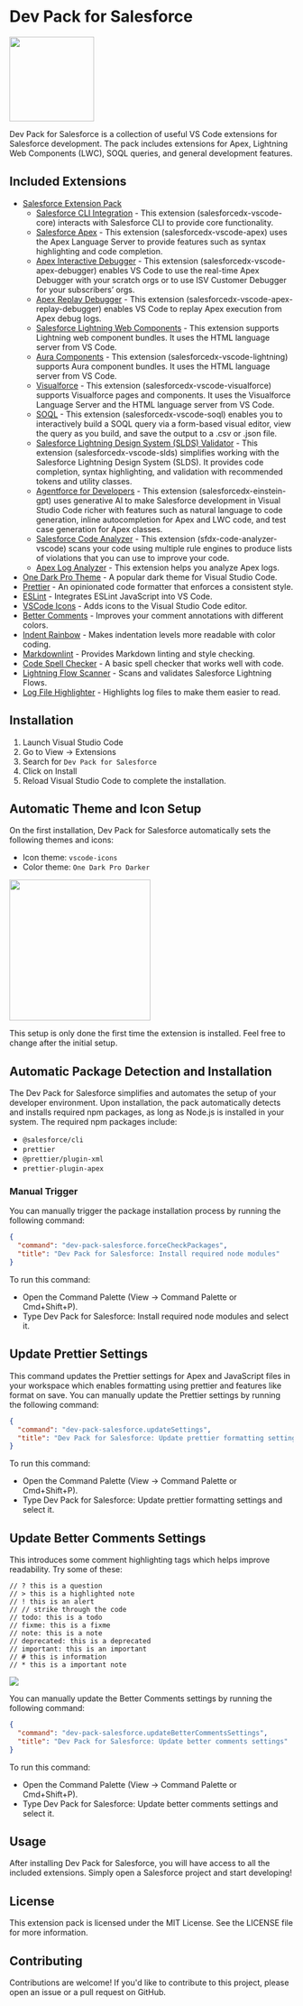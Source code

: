 # Dev Pack for Salesforce

<img src="./assets/dev-tools-icon.jpg" height="150px"/>

Dev Pack for Salesforce is a collection of useful VS Code extensions for Salesforce development. The pack includes extensions for Apex, Lightning Web Components (LWC), SOQL queries, and general development features.

## Included Extensions

- [Salesforce Extension Pack](https://marketplace.visualstudio.com/items?itemName=salesforce.salesforcedx-vscode-expanded)
  - [Salesforce CLI Integration](https://marketplace.visualstudio.com/items?itemName=salesforce.salesforcedx-vscode-core) - This extension (salesforcedx-vscode-core) interacts with Salesforce CLI to provide core functionality.
  - [Salesforce Apex](https://marketplace.visualstudio.com/items?itemName=salesforce.salesforcedx-vscode-apex) - This extension (salesforcedx-vscode-apex) uses the Apex Language Server to provide features such as syntax highlighting and code completion.
  - [Apex Interactive Debugger](https://marketplace.visualstudio.com/items?itemName=salesforce.salesforcedx-vscode-apex-debugger) - This extension (salesforcedx-vscode-apex-debugger) enables VS Code to use the real-time Apex Debugger with your scratch orgs or to use ISV Customer Debugger for your subscribers’ orgs.
  - [Apex Replay Debugger](https://marketplace.visualstudio.com/items?itemName=salesforce.salesforcedx-vscode-apex-replay-debugger) - This extension (salesforcedx-vscode-apex-replay-debugger) enables VS Code to replay Apex execution from Apex debug logs.
  - [Salesforce Lightning Web Components](https://marketplace.visualstudio.com/items?itemName=salesforce.salesforcedx-vscode-lwc) - This extension supports Lightning web component bundles. It uses the HTML language server from VS Code.
  - [Aura Components](https://marketplace.visualstudio.com/items?itemName=salesforce.salesforcedx-vscode-lightning) - This extension (salesforcedx-vscode-lightning) supports Aura component bundles. It uses the HTML language server from VS Code.
  - [Visualforce](https://marketplace.visualstudio.com/items?itemName=salesforce.salesforcedx-vscode-visualforce) - This extension (salesforcedx-vscode-visualforce) supports Visualforce pages and components. It uses the Visualforce Language Server and the HTML language server from VS Code.
  - [SOQL](https://marketplace.visualstudio.com/items?itemName=salesforce.salesforcedx-vscode-soql) - This extension (salesforcedx-vscode-soql) enables you to interactively build a SOQL query via a form-based visual editor, view the query as you build, and save the output to a .csv or .json file.
  - [Salesforce Lightning Design System (SLDS) Validator](https://marketplace.visualstudio.com/items?itemName=salesforce.salesforcedx-vscode-slds) - This extension (salesforcedx-vscode-slds) simplifies working with the Salesforce Lightning Design System (SLDS). It provides code completion, syntax highlighting, and validation with recommended tokens and utility classes.
  - [Agentforce for Developers](https://marketplace.visualstudio.com/items?itemName=salesforce.salesforcedx-einstein-gpt) - This extension (salesforcedx-einstein-gpt) uses generative AI to make Salesforce development in Visual Studio Code richer with features such as natural language to code generation, inline autocompletion for Apex and LWC code, and test case generation for Apex classes.
  - [Salesforce Code Analyzer](https://marketplace.visualstudio.com/items?itemName=salesforce.sfdx-code-analyzer-vscode) - This extension (sfdx-code-analyzer-vscode) scans your code using multiple rule engines to produce lists of violations that you can use to improve your code.
  - [Apex Log Analyzer](https://marketplace.visualstudio.com/items?itemName=financialforce.lana) - This extension helps you analyze Apex logs.
- [One Dark Pro Theme](https://marketplace.visualstudio.com/items?itemName=zhuangtongfa.Material-theme) - A popular dark theme for Visual Studio Code.
- [Prettier](https://marketplace.visualstudio.com/items?itemName=esbenp.prettier-vscode) - An opinionated code formatter that enforces a consistent style.
- [ESLint](https://marketplace.visualstudio.com/items?itemName=dbaeumer.vscode-eslint) - Integrates ESLint JavaScript into VS Code.
- [VSCode Icons](https://marketplace.visualstudio.com/items?itemName=vscode-icons-team.vscode-icons) - Adds icons to the Visual Studio Code editor.
- [Better Comments](https://marketplace.visualstudio.com/items?itemName=aaron-bond.better-comments) - Improves your comment annotations with different colors.
- [Indent Rainbow](https://marketplace.visualstudio.com/items?itemName=oderwat.indent-rainbow) - Makes indentation levels more readable with color coding.
- [Markdownlint](https://marketplace.visualstudio.com/items?itemName=DavidAnson.vscode-markdownlint) - Provides Markdown linting and style checking.
- [Code Spell Checker](https://marketplace.visualstudio.com/items?itemName=streetsidesoftware.code-spell-checker) - A basic spell checker that works well with code.
- [Lightning Flow Scanner](https://marketplace.visualstudio.com/items?itemName=ForceConfigControl.lightningflowscanner) - Scans and validates Salesforce Lightning Flows.
- [Log File Highlighter](https://marketplace.visualstudio.com/items?itemName=emilast.LogFileHighlighter) - Highlights log files to make them easier to read.

## Installation

1. Launch Visual Studio Code
2. Go to View → Extensions
3. Search for `Dev Pack for Salesforce`
4. Click on Install
5. Reload Visual Studio Code to complete the installation.

## Automatic Theme and Icon Setup

On the first installation, Dev Pack for Salesforce automatically sets the following themes and icons:

- Icon theme: `vscode-icons`
- Color theme: `One Dark Pro Darker`

<img src="./assets/vscode-icons.png" height="250px"/>

This setup is only done the first time the extension is installed. Feel free to change after the initial setup.

## Automatic Package Detection and Installation

The Dev Pack for Salesforce simplifies and automates the setup of your developer environment. Upon installation, the pack automatically detects and installs required npm packages, as long as Node.js is installed in your system. The required npm packages include:


- `@salesforce/cli`
- `prettier`
- `@prettier/plugin-xml`
- `prettier-plugin-apex`

### Manual Trigger

You can manually trigger the package installation process by running the following command:

```json
{
  "command": "dev-pack-salesforce.forceCheckPackages",
  "title": "Dev Pack for Salesforce: Install required node modules"
}
```

To run this command:

- Open the Command Palette (View → Command Palette or Cmd+Shift+P).
- Type Dev Pack for Salesforce: Install required node modules and select it.

## Update Prettier Settings

This command updates the Prettier settings for Apex and JavaScript files in your workspace which enables formatting using prettier and features like format on save.
You can manually update the Prettier settings by running the following command:

```json
{
  "command": "dev-pack-salesforce.updateSettings",
  "title": "Dev Pack for Salesforce: Update prettier formatting settings"
}
```

To run this command:

- Open the Command Palette (View → Command Palette or Cmd+Shift+P).
- Type Dev Pack for Salesforce: Update prettier formatting settings and select it.

## Update Better Comments Settings

This introduces some comment highlighting tags which helps improve readability.
Try some of these:

```apex
// ? this is a question
// > this is a highlighted note
// ! this is an alert
// // strike through the code
// todo: this is a todo
// fixme: this is a fixme
// note: this is a note
// deprecated: this is a deprecated
// important: this is an important
// # this is information
// * this is a important note

```

<img src="./assets/better-comments.png"/>


You can manually update the Better Comments settings by running the following command:

```json
{
  "command": "dev-pack-salesforce.updateBetterCommentsSettings",
  "title": "Dev Pack for Salesforce: Update better comments settings"
}
```

To run this command:

- Open the Command Palette (View → Command Palette or Cmd+Shift+P).
- Type Dev Pack for Salesforce: Update better comments settings and select it.


## Usage

After installing Dev Pack for Salesforce, you will have access to all the included extensions. Simply open a Salesforce project and start developing!

## License

This extension pack is licensed under the MIT License. See the LICENSE file for more information.

## Contributing

Contributions are welcome! If you'd like to contribute to this project, please open an issue or a pull request on GitHub.

